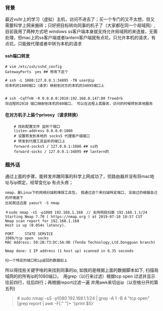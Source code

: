 ### 背景
最近vultr上的学习（虚拟）主机，访问不进去了；买一个专门的又不太想，但又需要科学上网来搬砖；只好把目标转向同事的机子了（大家都在同一个局域网）,目前我用了两种方式吧
windows ss客户端本身就支持允许局域网的来连接，无需处理，但mac上的ss客户端或者lantern客户端就有点坑，只允许本机的请求，有点坑，只能做代理或者中转为本机的请求

#### ssh端口转发
```
# vim /etc/ssh/sshd_config
GatewayPorts　yes ## 修改下这个

# ssh -L 1080:127.0.0.1:34895 -fN user@ip
将本机的1080端口（请求）映射到对方的本机的34895端口上


# ssh -CqTfnN -R 0.0.0.0:2018:192.168.0.147:80 freedrb
将远程的2018 端口映射到本机的80端口， 可以在远程上其服务，访问的时候转到本地服务
```

#### 在对方机子上装个privoxy（请求转换）
```
    # 找到配置文件 监听个端口
    listen-address 0.0.0.0:1080
    # 设置转发到本地的 socks5 代理客户端端口
    # 转发到代理工具监听的端口上
    forward-socks5 / 127.0.0.1:1086 ## ss的
    forward-socks / 127.0.0.1:34895 ## lantern的
```

### 题外话
通过上面的步骤，能转发并蹭同事的科学上网成功了，但路由器并没有将mac地址与ip绑定，经常变化ip 有点头疼；
```
nmap，是Linux下的网络扫描和嗅探工具包，　我通过这个来扫描特定端口, 没装过的根据自己的环境装下
比如我这边是 yaourt -S nmap

＃sudo nmap -sS -p1080 192.168.1.168　// 支持网段扫面 192.168.1.1/24
Starting Nmap 7.70 ( https://nmap.org ) at 2019-07-10 10:57 CST
Nmap scan report for 192.168.1.168
Host is up (0.054s latency).

PORT     STATE SERVICE
1080/tcp open  socks
MAC Address: 50:2B:73:DC:5A:0D (Tenda Technology,Ltd.Dongguan branch)

Nmap done: 1 IP address (1 host up) scanned in 0.35 seconds

扫一个特定的端口和ip返回的数据如上

```
所以得找些关键字啥的来找到同事的ip, 如我的是根据上面的数据脚本如下, 扫描局域网的的所有ip的1080端口，　用grep（以行来过滤）根据tcp open 过滤并显示 往前四行，往后四行；再根据report过滤一遍 并用awk来切出ip（以空格分开的第五列)

> \# sudo nmap -sS -p1080 192.168.1.1/24 | grep -A 1 -B 4 "tcp open" |grep report |  awk -F[:" "]+ '{print $5}'
